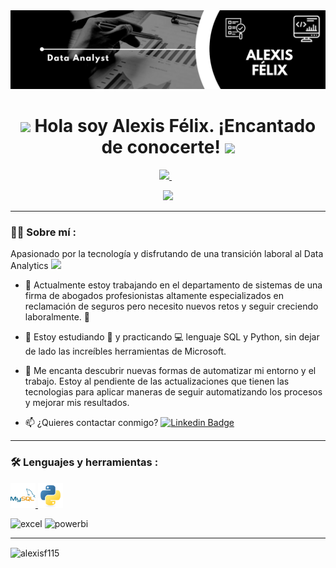 <div id="header" align="center">
  <img decoding="async" src="https://github.com/AlexisF115/AlexisF115/blob/main/Black & White Modern Minimalist Data Analyst LinkedIn Banner.png" width="800"/>
</div>

<h1>
  <div id="header" align="center">
    <img decoding="async" src="https://media2.giphy.com/media/v1.Y2lkPTc5MGI3NjExY3I1d3JkYTF1MzZmd2w3cjYxcWdnaTc3d3E5eWtmMzdieXM2cmQ1dCZlcD12MV9pbnRlcm5hbF9naWZfYnlfaWQmY3Q9Zw/S8fCuXghLZY2I/giphy.webp" width="40px"/>
    Hola soy Alexis Félix. ¡Encantado de conocerte!
  <img decoding="async" src="https://media.giphy.com/media/hvRJCLFzcasrR4ia7z/giphy.gif" width="30px"/>
</h1>

<div align="center">
  <a href="https://www.linkedin.com/in/alexis-félix-">
    <img src= "https://img.shields.io/badge/LinkedIn-blue?style=flat-square&logo=LinkedIn" />
  </a>&nbsp;&nbsp;

<p align="center">
  <img src="https://komarev.com/ghpvc/?username=AlexisF115&color=red&style=plastic"
</p>

---
 <div id="header" align="left">

### :man_technologist: Sobre mí :

Apasionado por la tecnología y disfrutando de una transición laboral al Data Analytics <img decoding="async" src="https://media3.giphy.com/media/v1.Y2lkPTc5MGI3NjExMXQ4bHRyZ2l0b3RmMHdzZjA5dzd3ZDZtNnlid2xpendmczg0NGQ0cCZlcD12MV9pbnRlcm5hbF9naWZfYnlfaWQmY3Q9Zw/qgQUggAC3Pfv687qPC/giphy.webp" width="50">

* :telescope: Actualmente estoy trabajando en el departamento de sistemas de una firma de abogados profesionistas altamente especializados en reclamación de seguros pero necesito nuevos retos y seguir creciendo laboralmente. :muscle:

* :seedling: Estoy estudiando :blue_book: y practicando :computer: lenguaje SQL y Python, sin dejar de lado las increíbles herramientas de Microsoft.

* :heartbeat: Me encanta descubrir nuevas formas de automatizar mi entorno y el trabajo. Estoy al pendiente de las actualizaciones que tienen las tecnologias para aplicar maneras de seguir automatizando los procesos y mejorar mis resultados.

* :mailbox: ¿Quieres contactar conmigo? [![Linkedin Badge](https://img.shields.io/badge/-Alexis_Félix-blue?style=plastic&logo=Linkedin&logoColor=white)](https://www.linkedin.com/in/alexis-félix-)

---
 <div id="header" align="left">
   
### :hammer_and_wrench: Lenguajes y herramientas :
<p align="left"> <a href="https://www.mysql.com/" target="_blank" rel="noreferrer"> <img src="https://raw.githubusercontent.com/devicons/devicon/master/icons/mysql/mysql-original-wordmark.svg" alt="mysql" width="40" height="40"/> </a> <a href="https://www.python.org" target="_blank" rel="noreferrer"> <img src="https://raw.githubusercontent.com/devicons/devicon/master/icons/python/python-original.svg" alt="python" width="40" height="40"/> </a> </p>

<div id="header" align="left">
 <img decoding="async" src="https://img.shields.io/badge/Microsoft_Excel-217346?style=for-the-badge&logo=microsoft-excel&logoColor=white" alt="excel"/>
  </a>
 <img decoding="async" src="https://img.shields.io/badge/Power_BI-FFBE00?style=for-the-badge&logo=Power-BI&logoColor=white" alt="powerbi"/>
  </a>
</div>

---
 <div id="header" align="left">
   
<p><img align="center" src="https://github-readme-stats.vercel.app/api/top-langs/?username=alexisf115&layout=compact&theme=vision-friendly-dark" alt="alexisf115" /></p>
<!--
**AlexisF115/AlexisF115** is a ✨ _special_ ✨ repository because its `README.md` (this file) appears on your GitHub profile.


Here are some ideas to get you started:

- 🔭 I’m currently working on ...
- 🌱 I’m currently learning ...
- 👯 I’m looking to collaborate on ...
- 🤔 I’m looking for help with ...
- 💬 Ask me about ...
- 📫 How to reach me: ...
- 😄 Pronouns: ...
- ⚡ Fun fact: ...
--> 

